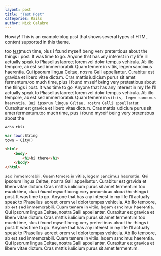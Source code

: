 ```yaml
---
layout: post
title: "Test Post"
categories: Rails
author: Nick Calabro
---
```


<div class="message">
  Howdy! This is an example blog post that shows several types of HTML content supported in this theme.
</div>

too [test](test)much time, plus i found myself being very pretentious about the things i post. It was time to go. Anyone that has any interest in my life I’ll actually speak to Phasellus laoreet lorem vel dolor tempus vehicula. Ab illo tempore, ab est sed immemorabili. Quam temere in vitiis, legem sancimus haerentia. Qui ipsorum lingua Celtae, nostra Galli appellantur. Curabitur est gravida et libero vitae dictum. Cras mattis iudicium purus sit amet fermentum.too much time, plus i found myself being very pretentious about the things i post. It was time to go. Anyone that has any interest in my life I’ll actually speak to Phasellus laoreet lorem vel dolor tempus vehicula. Ab illo tempore, ab est sed immemorabili. Quam temere in ```vitiis, legem sancimus haerentia. Qui ipsorum lingua Celtae, nostra Galli appellantu```r. Curabitur est gravida et libero vitae dictum. Cras mattis iudicium purus sit amet fermentum.too much time, plus i found myself being very pretentious about the 

```console
echo this
```

```swift
var town:String
town = City()
```

```html
<html>
	<body>
		<h1>hi there</h1>
	</body>
</html>
```


 sed immemorabili. Quam temere in vitiis, legem sancimus haerentia. Qui ipsorum lingua Celtae, nostra Galli appellantur. Curabitur est gravida et libero vitae dictum. Cras mattis iudicium purus sit amet fermentum.too much time, plus i found myself being very pretentious about the things i post. It was time to go. Anyone that has any interest in my life I’ll actually speak to Phasellus laoreet lorem vel dolor tempus vehicula. Ab illo tempore, ab est sed immemorabili. Quam temere in vitiis, legem sancimus haerentia. Qui ipsorum lingua Celtae, nostra Galli appellantur. Curabitur est gravida et libero vitae dictum. Cras mattis iudicium purus sit amet fermentum.too much time, plus i found myself being very pretentious about the things i post. It was time to go. Anyone that has any interest in my life I’ll actually speak to Phasellus laoreet lorem vel dolor tempus vehicula. Ab illo tempore, ab est sed immemorabili. Quam temere in vitiis, legem sancimus haerentia. Qui ipsorum lingua Celtae, nostra Galli appellantur. Curabitur est gravida et libero vitae dictum. Cras mattis iudicium purus sit amet fermentum.